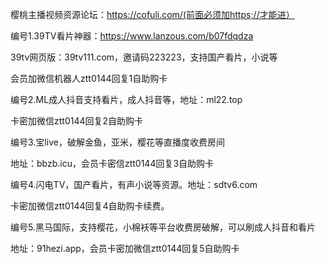 樱桃主播视频资源论坛：https://cofuli.com/(前面必须加https;//才能进）      

编号1.39TV看片神器：https://www.lanzous.com/b07fdqdza

39tv网页版：39tv111.com，邀请码223223，支持国产看片，小说等

会员加微信机器人ztt0144回复1自助购卡

编号2.ML成人抖音支持看片，成人抖音等，地址：ml22.top

卡密加微信ztt0144回复2自助购卡

编号3.宝live，破解金鱼，亚米，樱花等直播度收费房间

地址：bbzb.icu，会员卡密信ztt0144回复3自助购卡

编号4.闪电TV，国产看片，有声小说等资源。地址：sdtv6.com

卡密加微信ztt0144回复4自助购卡续费。

编号5.黑马国际，支持樱花，小棉袄等平台收费房破解，可以刷成人抖音和看片

地址：91hezi.app，会员卡密加微信ztt0144回复5自助购卡
